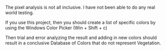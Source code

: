 The pixel analysis is not all inclusive. I have not been able to do any real world testing. 

If you use this project, then you should create a list of specific colors by using the Windows Color Picker (Win + Shift + c)

Then trial and error analyzing the result and adding in new colors should result in a conclusive Database of Colors that do not represent Vegetation.
